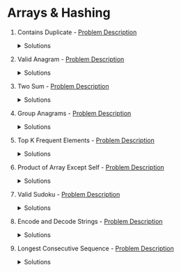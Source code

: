 # Arrays & Hashing

1. Contains Duplicate - [Problem Description](https://neetcode.io/problems/duplicate-integer)
   <details>
   <summary>Solutions</summary>
   
   * [Python](contains_duplicate/solution.py)
   * [Rust](contains_duplicate/src/lib.rs)
   </details>

2. Valid Anagram - [Problem Description](https://neetcode.io/problems/is-anagram)
   <details>
   <summary>Solutions</summary>
   
   * [Python](valid_anagram/solution.py)
   * [Rust](valid_anagram/src/lib.rs)
   </details>

3. Two Sum - [Problem Description](https://neetcode.io/problems/two-integer-sum)
   <details>
   <summary>Solutions</summary>
   
   * [Python](two_sum/solution.py)
   * [Rust](two_sum/src/lib.rs)
   </details>

4. Group Anagrams - [Problem Description](https://neetcode.io/problems/anagram-groups)
   <details>
   <summary>Solutions</summary>
   
   * [Python](group_anagrams/solution.py)
   * [Rust](group_anagrams/src/lib.rs)
   </details>

5. Top K Frequent Elements - [Problem Description](https://neetcode.io/problems/top-k-elements-in-list)
   <details>
   <summary>Solutions</summary>
   
   * [Python](top_k_frequent_elements/solution.py)
   * [Rust](top_k_frequent_elements/src/lib.rs)
   </details>

6. Product of Array Except Self - [Problem Description](https://neetcode.io/problems/products-of-array-discluding-self)
   <details>
   <summary>Solutions</summary>
   
   * [Python](product_of_array_except_self/solution.py)
   * [Rust](product_of_array_except_self/src/lib.rs)
   </details>

7. Valid Sudoku - [Problem Description](https://neetcode.io/problems/valid-sudoku)
   <details>
   <summary>Solutions</summary>
   
   * [Python](valid_sudoku/solution.py)
   * [Rust](valid_sudoku/src/lib.rs)
   </details>

8. Encode and Decode Strings - [Problem Description](https://neetcode.io/problems/string-encode-and-decode)
   <details>
   <summary>Solutions</summary>
   
   * [Python](encode_and_decode_strings/solution.py)
   * [Rust](encode_and_decode_strings/src/lib.rs)
   </details>

9. Longest Consecutive Sequence - [Problem Description](https://neetcode.io/problems/longest-consecutive-sequence)
   <details>
   <summary>Solutions</summary>
   
   * [Python](longest_consecutive_sequence/solution.py)
   * [Rust](longest_consecutive_sequence/src/lib.rs)
   </details>